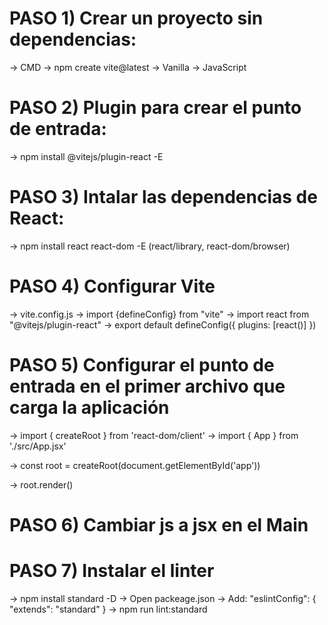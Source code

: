 # PASO 1) Crear un proyecto sin dependencias:

-> CMD
-> npm create vite@latest
-> Vanilla
-> JavaScript

# PASO 2) Plugin para crear el punto de entrada:

-> npm install @vitejs/plugin-react -E

# PASO 3) Intalar las dependencias de React:

-> npm install react react-dom -E (react/library, react-dom/browser)

# PASO 4) Configurar Vite

-> vite.config.js
-> import {defineConfig} from "vite"
-> import react from "@vitejs/plugin-react"
-> export default defineConfig({ 
        plugins: [react()]
   })

# PASO 5) Configurar el punto de entrada en el primer archivo que carga la aplicación

-> import { createRoot } from 'react-dom/client'
-> import { App } from './src/App.jsx'

-> const root = createRoot(document.getElementById('app'))

-> root.render(<App />)

# PASO 6) Cambiar js a jsx en el Main

# PASO 7) Instalar el linter

-> npm install standard -D
-> Open packeage.json
-> Add: "eslintConfig": {
    "extends": "standard"
}
-> npm run lint:standard
